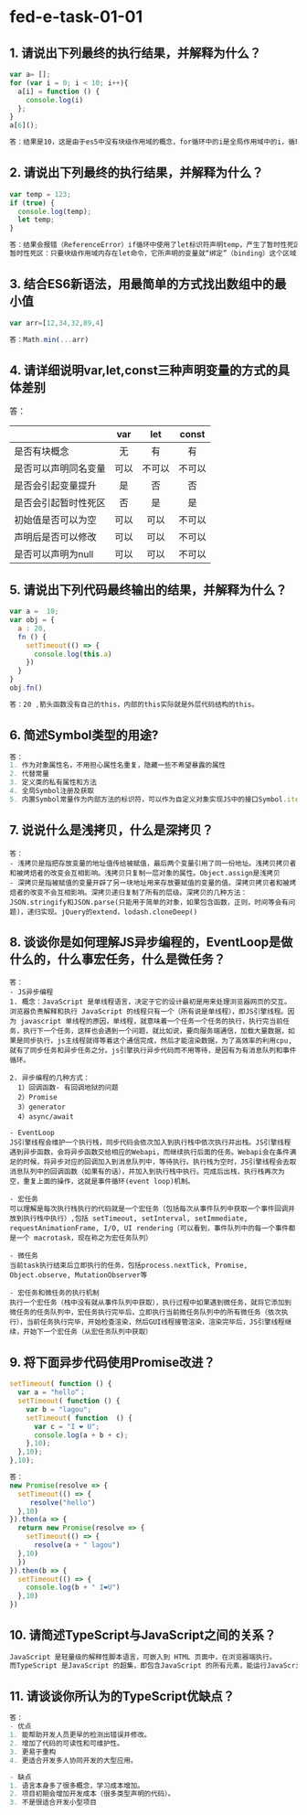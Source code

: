 # fed-e-task-01-01

## 1. 请说出下列最终的执行结果，并解释为什么？
```javascript
var a= [];
for (var i = 0; i < 10; i++){
  a[i] = function () {
    console.log(i)
  };
}
a[6]();
```
```javascript
答：结果是10，这是由于es5中没有块级作用域的概念，for循环中的i是全局作用域中的i，循环结束后的i累加到了10
```

## 2. 请说出下列最终的执行结果，并解释为什么？
```javascript
var temp = 123;
if (true) {
  console.log(temp);
  let temp;
}
```
```javascript
答：结果会报错（ReferenceError）if循环中使用了let标识符声明temp，产生了暂时性死区。let命令不存在变量提升，声明前调用变量会报错。
暂时性死区：只要块级作用域内存在let命令，它所声明的变量就“绑定”（binding）这个区域，不再受外部的影响。在代码块内，使用let命令声明变量之前，该变量都是不可用的。这在语法上，称为“暂时性死区”。暂时性死区的本质就是，只要一进入当前作用域，所要使用的变量就已经存在了，但是不可获取，只有等到声明变量的那一行代码出现，才可以获取和使用该变量。

```
## 3. 结合ES6新语法，用最简单的方式找出数组中的最小值
```javascript
var arr=[12,34,32,89,4]
```
```javascript
答：Math.min(...arr)
```
## 4. 请详细说明var,let,const三种声明变量的方式的具体差别

答：

| |var|let|const|
|-|:-:|:-:|:-:|
|是否有块概念|无|有|有|
|是否可以声明同名变量|可以|不可以|不可以|
|是否会引起变量提升|是|否|否|
|是否会引起暂时性死区|否|是|是|
|初始值是否可以为空|可以|可以|不可以|
|声明后是否可以修改|可以|可以|不可以|
|是否可以声明为null|可以|可以|不可以|

## 5. 请说出下列代码最终输出的结果，并解释为什么？

```javascript
var a =  10;
var obj = {
  a : 20,
  fn () {
    setTimeout(() => {
      console.log(this.a)
    })
  }
}
obj.fn()
```
```javascript
答：20 ,箭头函数没有自己的this，内部的this实际就是外层代码结构的this。
```
## 6. 简述Symbol类型的用途?
```javascript
答：
1. 作为对象属性名，不用担心属性名重复，隐藏一些不希望暴露的属性
2. 代替常量
3. 定义类的私有属性和方法
4. 全局Symbol注册及获取
5. 内置Symbol常量作为内部方法的标识符，可以作为自定义对象实现JS中的接口Symbol.iterator/Symbol.hasInstance/Symbol.toStringTag
```
## 7. 说说什么是浅拷贝，什么是深拷贝？
```
答：
- 浅拷贝是指把存放变量的地址值传给被赋值，最后两个变量引用了同一份地址。浅拷贝拷贝者和被烤焙者的改变会互相影响。浅拷贝只复制一层对象的属性。Object.assign是浅拷贝
- 深拷贝是指被赋值的变量开辟了另一块地址用来存放要赋值的变量的值。深拷贝拷贝者和被烤焙者的改变不会互相影响。深拷贝递归复制了所有的层级。深拷贝的几种方法：JSON.stringify和JSON.parse(只能用于简单的对象，如果包含函数，正则，时间等会有问题)，递归实现。jQuery的extend，lodash.cloneDeep()
```
## 8. 谈谈你是如何理解JS异步编程的，EventLoop是做什么的，什么事宏任务，什么是微任务？
```
答：
- JS异步编程
1. 概念：JavaScript 是单线程语言，决定于它的设计最初是用来处理浏览器网页的交互。浏览器负责解释和执行 JavaScript 的线程只有一个（所有说是单线程），即JS引擎线程。因为 javascript 单线程的原因，单线程，就意味着一个任务一个任务的执行，执行完当前任务，执行下一个任务，这样也会遇到一个问题，就比如说，要向服务端通信，加载大量数据，如果是同步执行，js主线程就得等着这个通信完成，然后才能渲染数据，为了高效率的利用cpu, 就有了同步任务和异步任务之分。js引擎执行异步代码而不用等待，是因有为有消息队列和事件循环。

2. 异步编程的几种方式：
  1）回调函数- 有回调地狱的问题
  2）Promise
  3）generator
  4）async/await

- EventLoop
JS引擎线程会维护一个执行栈，同步代码会依次加入到执行栈中依次执行并出栈。JS引擎线程遇到异步函数，会将异步函数交给相应的Webapi，而继续执行后面的任务。Webapi会在条件满足的时候，将异步对应的回调加入到消息队列中，等待执行。执行栈为空时，JS引擎线程会去取消息队列中的回调函数（如果有的话），并加入到执行栈中执行。完成后出栈，执行栈再次为空，重复上面的操作，这就是事件循环(event loop)机制。
  
- 宏任务
可以理解是每次执行栈执行的代码就是一个宏任务（包括每次从事件队列中获取一个事件回调并放到执行栈中执行）,包括 setTimeout, setInterval, setImmediate, requestAnimationFrame, I/O, UI rendering（可以看到，事件队列中的每一个事件都是一个 macrotask，现在称之为宏任务队列）

- 微任务
当前task执行结束后立即执行的任务，包括process.nextTick, Promise, Object.observe, MutationObserver等

- 宏任务和微任务的执行机制
执行一个宏任务（栈中没有就从事件队列中获取），执行过程中如果遇到微任务，就将它添加到微任务的任务队列中，宏任务执行完毕后，立即执行当前微任务队列中的所有微任务（依次执行），当前任务执行完毕，开始检查渲染，然后GUI线程接管渲染，渲染完毕后，JS引擎线程继续，开始下一个宏任务（从宏任务队列中获取）

```
## 9. 将下面异步代码使用Promise改进？
```javascript
setTimeout( function () {
  var a = "hello“；
  setTimeout( function () {
    var b = "lagou";
    setTimeout( function  () {
      var c = "I ❤ U";
      console.log(a + b + c);
    },10);
  },10);
},10);
```
```javascript
答：
new Promise(resolve => {
  setTimeout(() => {
     resolve("hello")
  },10)
}).then(a => {
  return new Promise(resolve => {
    setTimeout(() => {
      resolve(a + " lagou") 
  },10)
  })
}).then(b => {
  setTimeout(() => {
    console.log(b + " I❤U")
  },10)
})
```
## 10. 请简述TypeScript与JavaScript之间的关系？
```javascript
JavaScript 是轻量级的解释性脚本语言，可嵌入到 HTML 页面中，在浏览器端执行。
而TypeScript 是JavaScript 的超集，即包含JavaScript 的所有元素，能运行JavaScript 的代码，并扩展了JavaScript 的语法。相比于JavaScript ，它还增加了静态类型、类、模块、接口和类型注解方面的功能，更易于大项目的开发。最终会编译为javascript。

```
## 11. 请谈谈你所认为的TypeScript优缺点？
```javascript
答：
- 优点
1. 能帮助开发人员更早的检测出错误并修改。
2. 增加了代码的可读性和可维护性。
3. 更易于重构
4. 更适合开发多人协同开发的大型应用。

- 缺点
1. 语言本身多了很多概念，学习成本增加。
2. 项目初期会增加开发成本（很多类型声明的代码）。
3. 不是很适合开发小型项目

```